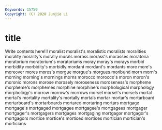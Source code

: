 ```yaml
---
Keywords: 15759
Copyright: (C) 2020 Junjie Li
---
```


# title

Write contents here!!!
moralist 
moralist's 
moralistic 
moralists 
moralities 
morality 
morality's 
morally
morals 
morass 
morass's 
morasses 
moratoria 
moratorium 
moratorium's 
moratoriums 
moray 
moray's
morays 
morbid 
morbidity 
morbidity's 
morbidly 
mordant 
mordant's 
mordants 
more 
more's
moreover 
mores 
mores's 
morgue 
morgue's 
morgues 
moribund 
morn 
morn's 
morning
morning's 
mornings 
morns 
morocco 
morocco's 
moron 
moron's 
moronic 
morons 
morose
morosely 
moroseness 
moroseness's 
morpheme 
morpheme's 
morphemes 
morphine 
morphine's 
morphological 
morphology
morphology's 
morrow 
morrow's 
morrows 
morsel 
morsel's 
morsels 
mortal 
mortal's 
mortality
mortality's 
mortally 
mortals 
mortar 
mortar's 
mortarboard 
mortarboard's 
mortarboards 
mortared 
mortaring
mortars 
mortgage 
mortgage's 
mortgaged 
mortgagee 
mortgagee's 
mortgagees 
mortgager 
mortgager's 
mortgagers
mortgages 
mortgaging 
mortgagor 
mortgagor's 
mortgagors 
mortice 
mortice's 
morticed 
mortices 
mortician
mortician's 
morticians 
